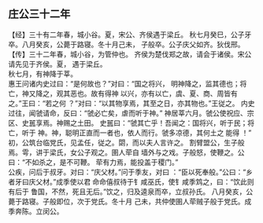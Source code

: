 ## 庄公三十二年

【经】三十有二年春，城小谷。夏，宋公、齐侯遇于梁丘。
秋七月癸巳，公子牙卒。八月癸亥，公薨于路寝。冬十月己未，
子般卒。公子庆父如齐。狄伐邢。  
【传】三十二年春，城小谷，为管仲也。
齐侯为楚伐郑之故，请会于诸侯。宋公请先见于齐侯。夏，
遇于梁丘。  
秋七月，有神降于莘。  
惠王问诸内史过曰：“是何故也？”对曰：“国之将兴，
明神降之，监其德也；将亡，神又降之，观其恶也。故有得神
以兴，亦有以亡，虞、夏、商、周皆有之。”王曰：“若之何
？”对曰：“以其物享焉，其至之日，亦其物也。”王従之。
内史过往，闻虢请命，反曰：“虢必亡矣，虐而听于神。”
神居莘六月。虢公使祝应、宗区、史嚚享焉。神赐之土田。
史嚚曰：“虢其亡乎！吾闻之：国将兴，听于民；将亡，听于
神。神，聪明正直而一者也，依人而行。虢多凉德，其何土之
能得 ！”
初，公筑台临党氏，见孟任，従之。閟，而以夫人言许之。
割臂盟公，生子般焉。雩，讲于梁氏，女公子观之。圉人荦自
墙外与之戏。子般怒，使鞭之。公曰：“不如杀之，是不可鞭。
荦有力焉，能投盖于稷门。”  
公疾，问后于叔牙。对曰：“庆父材。”问于季友，对曰
：“臣以死奉般。”公曰：“乡者牙曰庆父材。”成季使以君
命命僖叔待于钅咸巫氏，使钅咸季鸩之，曰：“饮此则有后于
鲁国，不然，死且无后。”饮之，归及逵泉而卒，立叔孙氏。
八月癸亥，公薨于路寝。子般即位，次于党氏。冬十月
己未，共仲使圉人荦贼子般于党氏。成季奔陈。立闵公。  



